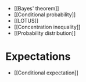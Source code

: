 * [[Bayes' theorem]]
* [[Conditional probability]]
* [[LOTUS]]
* [[Concentration inequality]]
* [[Probability distribution]]

# Expectations

* [[Conditional expectation]]